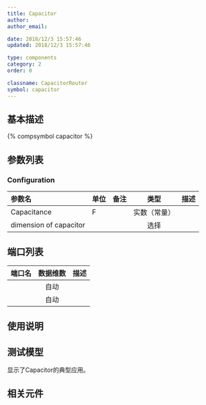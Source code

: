 ```yaml
---
title: Capacitor
author: 
author_email:

date: 2018/12/3 15:57:46
updated: 2018/12/3 15:57:46

type: components
category: 2
order: 0

classname: CapacitorRouter
symbol: capacitor
---
```

## 基本描述
{% compsymbol capacitor %}

## 参数列表
### Configuration
| 参数名 | 单位 | 备注 | 类型 | 描述 |
| :--- | :--- | :--- | :--: | :--- |
| Capacitance | F |  | 实数（常量） |  |
| dimension of capacitor |  |  | 选择 |  |


## 端口列表

| 端口名 | 数据维数 | 描述 |
| :--- | :--:  | :--- |
|  | 自动 | |                   
|  | 自动 | |                   

## 使用说明


## 测试模型
[<test name>](<test link>)显示了Capacitor的典型应用。

## 相关元件


